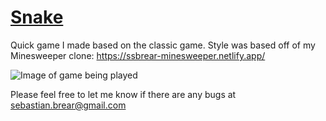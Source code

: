 # [Snake](https://ssbrear.github.io/snake/)

Quick game I made based on the classic game. Style was based off of my Minesweeper clone: https://ssbrear-minesweeper.netlify.app/

![Image of game being played](https://i.ibb.co/V3wVnRC/Capture.png)

Please feel free to let me know if there are any bugs at sebastian.brear@gmail.com


